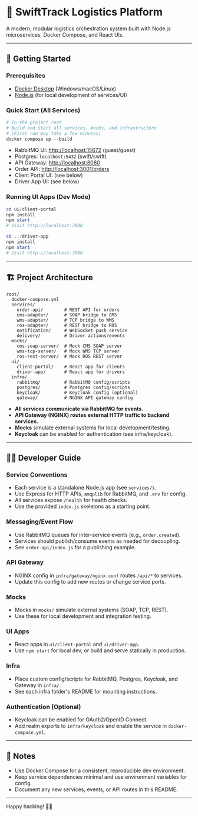 # 🚚 SwiftTrack Logistics Platform

A modern, modular logistics orchestration system built with Node.js microservices, Docker Compose, and React UIs.

---

## 🚀 Getting Started

### Prerequisites
- [Docker Desktop](https://www.docker.com/products/docker-desktop/) (Windows/macOS/Linux)
- [Node.js](https://nodejs.org/) (for local development of services/UI)

### Quick Start (All Services)

```powershell
# In the project root
# Build and start all services, mocks, and infrastructure
# (First run may take a few minutes)
docker compose up --build
```

- RabbitMQ UI: [http://localhost:15672](http://localhost:15672) (guest/guest)
- Postgres: `localhost:5432` (swift/swift)
- API Gateway: [http://localhost:8080](http://localhost:8080)
- Order API: [http://localhost:3001/orders](http://localhost:3001/orders)
- Client Portal UI: (see below)
- Driver App UI: (see below)

### Running UI Apps (Dev Mode)

```powershell
cd ui/client-portal
npm install
npm start
# Visit http://localhost:3000

cd ../driver-app
npm install
npm start
# Visit http://localhost:3000
```

---

## 🏗️ Project Architecture

```
root/
  docker-compose.yml
  services/
    order-api/        # REST API for orders
    cms-adapter/      # SOAP bridge to CMS
    wms-adapter/      # TCP bridge to WMS
    ros-adapter/      # REST bridge to ROS
    notification/     # WebSocket push service
    delivery/         # Driver actions/events
  mocks/
    cms-soap-server/  # Mock CMS SOAP server
    wms-tcp-server/   # Mock WMS TCP server
    ros-rest-server/  # Mock ROS REST server
  ui/
    client-portal/    # React app for clients
    driver-app/       # React app for drivers
  infra/
    rabbitmq/         # RabbitMQ config/scripts
    postgres/         # Postgres config/scripts
    keycloak/         # Keycloak config (optional)
    gateway/          # NGINX API gateway config
```

- **All services communicate via RabbitMQ for events.**
- **API Gateway (NGINX) routes external HTTP traffic to backend services.**
- **Mocks** simulate external systems for local development/testing.
- **Keycloak** can be enabled for authentication (see infra/keycloak).

---

## 👩‍💻 Developer Guide

### Service Conventions
- Each service is a standalone Node.js app (see `services/`).
- Use Express for HTTP APIs, `amqplib` for RabbitMQ, and `.env` for config.
- All services expose `/health` for health checks.
- Use the provided `index.js` skeletons as a starting point.

### Messaging/Event Flow
- Use RabbitMQ queues for inter-service events (e.g., `order.created`).
- Services should publish/consume events as needed for decoupling.
- See `order-api/index.js` for a publishing example.

### API Gateway
- NGINX config in `infra/gateway/nginx.conf` routes `/api/*` to services.
- Update this config to add new routes or change service ports.

### Mocks
- Mocks in `mocks/` simulate external systems (SOAP, TCP, REST).
- Use these for local development and integration testing.

### UI Apps
- React apps in `ui/client-portal` and `ui/driver-app`.
- Use `npm start` for local dev, or build and serve statically in production.

### Infra
- Place custom config/scripts for RabbitMQ, Postgres, Keycloak, and Gateway in `infra/`.
- See each infra folder's README for mounting instructions.

### Authentication (Optional)
- Keycloak can be enabled for OAuth2/OpenID Connect.
- Add realm exports to `infra/keycloak` and enable the service in `docker-compose.yml`.

---

## 📝 Notes
- Use Docker Compose for a consistent, reproducible dev environment.
- Keep service dependencies minimal and use environment variables for config.
- Document any new services, events, or API routes in this README.

---

Happy hacking! 🚚✨
